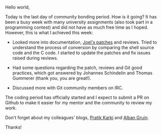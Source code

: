 Hello world,

Today is the last day of community bonding period. How is it going? It has been a busy week with many university assignments (also took part in a programming contest) and did not have as much free time as I hoped. However, this is what I achieved this week:

* Looked more into documentation, [Joel's patches](https://public-inbox.org/git/20180405022810.15796-1-joel@teichroeb.net/) and reviews. Tried to understand the process of conversion by comparing the shell source code and the C code. I started to update the patches and fix issues raised during reviews.

* Had some questions regarding the patch, reviews and Git good practices, which got answered by Johannes Schindelin and Thomas Gummerer (thank you, you are great!).

* Discussed more with Git community members on IRC.

The coding period has officially started and I expect to submit a PR on Github to make it easier for my mentor and the community to review my work.

Don't forget about my colleagues' blogs, [Pratik Karki](https://prertik.github.io/) and [Alban Gruin](https://blog.pa1ch.fr).

Thanks!
